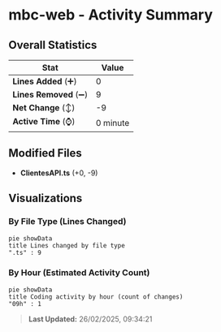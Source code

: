 # mbc-web - Activity Summary 

## Overall Statistics

| Stat                   | Value                                                             |
| ---------------------- | ----------------------------------------------------------------- |
| **Lines Added** (➕)   | 0                                          |
| **Lines Removed** (➖) | 9                                        |
| **Net Change** (↕)    | -9                |
| **Active Time** (⌚)   | 0 minute |


## Modified Files
- **ClientesAPI.ts** (+0, -9)

## Visualizations

### By File Type (Lines Changed)

```mermaid
pie showData
title Lines changed by file type
".ts" : 9
```

### By Hour (Estimated Activity Count)

```mermaid
pie showData
title Coding activity by hour (count of changes)
"09h" : 1
```


> **Last Updated:** 26/02/2025, 09:34:21